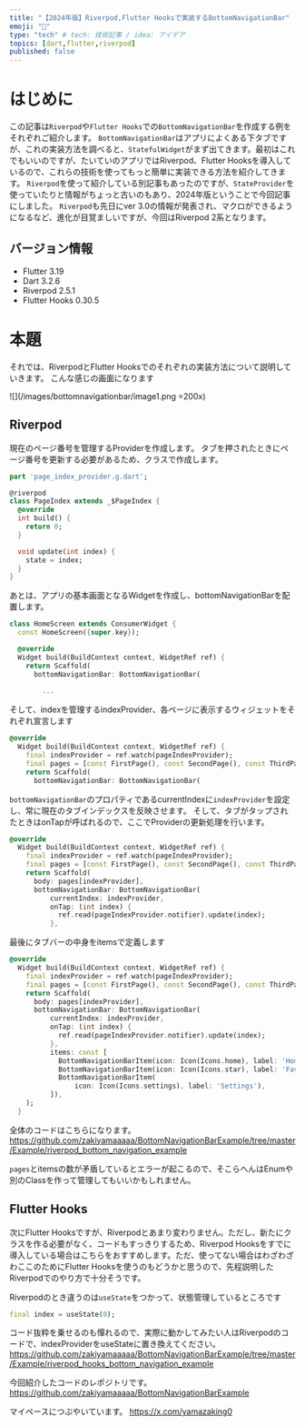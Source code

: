 ```yaml
---
title: "【2024年版】Riverpod,Flutter Hooksで実装するBottomNavigationBar"
emoji: "🔅"
type: "tech" # tech: 技術記事 / idea: アイデア
topics: [dart,flutter,riverpod]
published: false
---
```


# はじめに
この記事は`Riverpod`や`Flutter Hooks`での`BottomNavigationBar`を作成する例をそれぞれご紹介します。
`BottomNavigationBar`はアプリによくある下タブですが、これの実装方法を調べると、`StatefulWidget`がまず出てきます。最初はこれでもいいのですが、たいていのアプリではRiverpod、Flutter Hooksを導入しているので、これらの技術を使ってもっと簡単に実装できる方法を紹介してきます。
`Riverpod`を使って紹介している別記事もあったのですが、`StateProvider`を使っていたりと情報がちょっと古いのもあり、2024年版ということで今回記事にしました。
`Riverpod`も先日にver 3.0の情報が発表され、マクロができるようになるなど、進化が目覚ましいですが、今回はRiverpod 2系となります。

## バージョン情報
* Flutter 3.19
* Dart 3.2.6
* Riverpod 2.5.1
* Flutter Hooks 0.30.5

# 本題
それでは、RiverpodとFlutter Hooksでのそれぞれの実装方法について説明していきます。
こんな感じの画面になります

![](/images/bottomnavigationbar/image1.png =200x)


## Riverpod
現在のページ番号を管理するProviderを作成します。
タブを押されたときにページ番号を更新する必要があるため、クラスで作成します。

```dart:page_index_provider.dart
part 'page_index_provider.g.dart';

@riverpod
class PageIndex extends _$PageIndex {
  @override
  int build() {
    return 0;
  }

  void update(int index) {
    state = index;
  }
}
```

あとは、アプリの基本画面となるWidgetを作成し、bottomNavigationBarを配置します。


```dart
class HomeScreen extends ConsumerWidget {
  const HomeScreen({super.key});

  @override
  Widget build(BuildContext context, WidgetRef ref) {
    return Scaffold(
      bottomNavigationBar: BottomNavigationBar(
    
        ...
```
そして、indexを管理するindexProvider、各ページに表示するウィジェットをそれぞれ宣言します

```dart
@override
  Widget build(BuildContext context, WidgetRef ref) {
    final indexProvider = ref.watch(pageIndexProvider);
    final pages = [const FirstPage(), const SecondPage(), const ThirdPage()];
    return Scaffold(
      bottomNavigationBar: BottomNavigationBar(
```

`bottomNavigationBar`のプロパティであるcurrentIndexに`indexProvider`を設定し、常に現在のタブインデックスを反映させます。
そして、タブがタップされたときはonTapが呼ばれるので、ここでProviderの更新処理を行います。

```dart
@override
  Widget build(BuildContext context, WidgetRef ref) {
    final indexProvider = ref.watch(pageIndexProvider);
    final pages = [const FirstPage(), const SecondPage(), const ThirdPage()];
    return Scaffold(
      body: pages[indexProvider],
      bottomNavigationBar: BottomNavigationBar(
          currentIndex: indexProvider,
          onTap: (int index) {
            ref.read(pageIndexProvider.notifier).update(index);
          },
```

最後にタブバーの中身をitemsで定義します
```dart
@override
  Widget build(BuildContext context, WidgetRef ref) {
    final indexProvider = ref.watch(pageIndexProvider);
    final pages = [const FirstPage(), const SecondPage(), const ThirdPage()];
    return Scaffold(
      body: pages[indexProvider],
      bottomNavigationBar: BottomNavigationBar(
          currentIndex: indexProvider,
          onTap: (int index) {
            ref.read(pageIndexProvider.notifier).update(index);
          },
          items: const [
            BottomNavigationBarItem(icon: Icon(Icons.home), label: 'Home'),
            BottomNavigationBarItem(icon: Icon(Icons.star), label: 'Favorite'),
            BottomNavigationBarItem(
                icon: Icon(Icons.settings), label: 'Settings'),
          ]),
    );
  }
```

全体のコードはこちらになります。
https://github.com/zakiyamaaaaa/BottomNavigationBarExample/tree/master/Example/riverpod_bottom_navigation_example

`pages`とitemsの数が矛盾しているとエラーが起こるので、そこらへんはEnumや別のClassを作って管理してもいいかもしれません。

## Flutter Hooks
次にFlutter Hooksですが、Riverpodとあまり変わりません。ただし、新たにクラスを作る必要がなく、コードもすっきりするため、Riverpod Hooksをすでに導入している場合はこちらをおすすめします。ただ、使ってない場合はわざわざわここのためにFlutter Hooksを使うのもどうかと思うので、先程説明したRiverpodでのやり方で十分そうです。

Riverpodのとき違うのは`useState`をつかって、状態管理しているところです
```dart
final index = useState(0);
```

コード抜粋を乗せるのも憚れるので、実際に動かしてみたい人はRiverpodのコードで、indexProviderをuseStateに置き換えてください。
https://github.com/zakiyamaaaaa/BottomNavigationBarExample/tree/master/Example/riverpod_hooks_bottom_navigation_example


今回紹介したコードのレポジトリです。
https://github.com/zakiyamaaaaa/BottomNavigationBarExample

マイペースにつぶやいています。
https://x.com/yamazaking0


